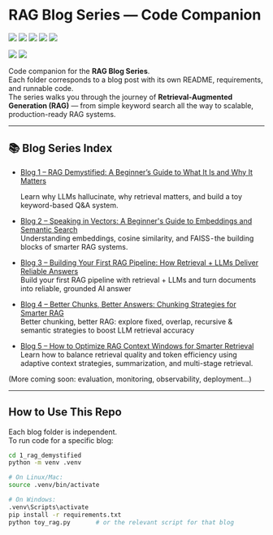 # RAG Blog Series — Code Companion

<!-- Center-aligned professional badges -->
<p align="center">

  <!-- First Line: Repo Metadata + GitHub Engagement (All Blue) -->
  <a href="https://github.com/ai-nishikant/RAG-Blog-Series"><img src="https://img.shields.io/github/repo-size/ai-nishikant/RAG-Blog-Series?style=flat-square&logo=github&label=Repo%20Size&color=blue"></a>
  <a href="https://github.com/ai-nishikant/RAG-Blog-Series"><img src="https://img.shields.io/github/languages/top/ai-nishikant/RAG-Blog-Series?style=flat-square&logo=python&label=Python&color=blue"></a>
  <a href="https://github.com/ai-nishikant/RAG-Blog-Series/commits/main"><img src="https://img.shields.io/github/last-commit/ai-nishikant/RAG-Blog-Series?style=flat-square&logo=github&label=Last%20Commit&color=blue"></a>
  <a href="https://github.com/ai-nishikant/RAG-Blog-Series/stargazers"><img src="https://img.shields.io/github/stars/ai-nishikant/RAG-Blog-Series?style=flat-square&logo=github&label=Stars&color=blue"></a>
  <a href="https://github.com/ai-nishikant/RAG-Blog-Series/network/members"><img src="https://img.shields.io/github/forks/ai-nishikant/RAG-Blog-Series?style=flat-square&logo=github&label=Forks&color=blue"></a>
<!-- Second Line: Blog & Social (Brand Colors) -->
  <a href="https://medium.com/@ai.nishikant"><img src="https://img.shields.io/badge/Medium-Read%20My%20Blog-00ab6c?style=flat-square&logo=medium&logoColor=white"></a>
  <a href="https://linkedin.com/in/nishikant-surwade"><img src="https://img.shields.io/badge/LinkedIn-Connect%20with%20Me-0077B5?style=flat-square&logo=linkedin&logoColor=white"></a>

</p>


Code companion for the **RAG Blog Series**.  
Each folder corresponds to a blog post with its own README, requirements, and runnable code.  
The series walks you through the journey of **Retrieval-Augmented Generation (RAG)** — from simple keyword search all the way to scalable, production-ready RAG systems.

---

## 📚 Blog Series Index

- [Blog 1 – RAG Demystified: A Beginner’s Guide to What It Is and Why It Matters](./1_rag_demystified/)
  
  Learn why LLMs hallucinate, why retrieval matters, and build a toy keyword-based Q&A system.  

- [Blog 2 – Speaking in Vectors: A Beginner's Guide to Embeddings and Semantic Search](./2_speaking_in_vectors/)  
  Understanding embeddings, cosine similarity, and FAISS - the building blocks of smarter RAG systems.  

- [Blog 3 – Building Your First RAG Pipeline: How Retrieval + LLMs Deliver Reliable Answers](./3_first_rag_pipeline/)  
  Build your first RAG pipeline with retrieval + LLMs and turn documents into reliable, grounded AI answer

- [Blog 4 – Better Chunks, Better Answers: Chunking Strategies for Smarter RAG](./4_chunking_strategies)   
  Better chunking, better RAG: explore fixed, overlap, recursive & semantic strategies to boost LLM retrieval accuracy

- [Blog 5 – How to Optimize RAG Context Windows for Smarter Retrieval](./5_context_windows)   
  Learn how to balance retrieval quality and token efficiency using adaptive context strategies, summarization, and multi-stage retrieval.

  
(More coming soon: evaluation, monitoring, observability, deployment…)

---

## How to Use This Repo

Each blog folder is independent.  
To run code for a specific blog:

```bash
cd 1_rag_demystified    
python -m venv .venv

# On Linux/Mac:
source .venv/bin/activate

# On Windows:
.venv\Scripts\activate
pip install -r requirements.txt
python toy_rag.py       # or the relevant script for that blog

